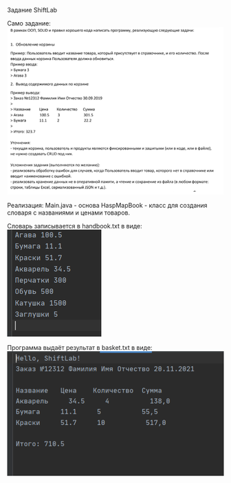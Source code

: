 Задание ShiftLab

Само задание: 
![Иллюстрация к проекту](https://github.com/AlzurTrue/JavaTestWorks/blob/main/Shiftlab/img/ShiftLabTask.png)


Реализация:
Main.java - основа
HaspMapBook - класс для создания словаря с названиями и ценами товаров.

Словарь записывается в handbook.txt в виде:
![Иллюстрация к проекту](https://github.com/AlzurTrue/JavaTestWorks/blob/main/Shiftlab/img/handbook.png)

Программа выдаёт результат в basket.txt в виде:
![Иллюстрация к проекту](https://github.com/AlzurTrue/JavaTestWorks/blob/main/Shiftlab/img/basket.png)

